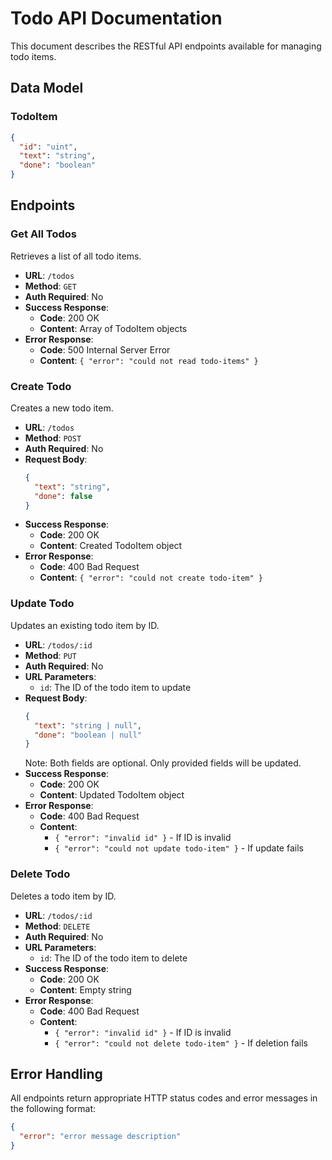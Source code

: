# Todo API Documentation

This document describes the RESTful API endpoints available for managing todo items.

## Data Model

### TodoItem

```json
{
  "id": "uint",
  "text": "string",
  "done": "boolean"
}
```

## Endpoints

### Get All Todos

Retrieves a list of all todo items.

- **URL**: `/todos`
- **Method**: `GET`
- **Auth Required**: No
- **Success Response**:
  - **Code**: 200 OK
  - **Content**: Array of TodoItem objects
- **Error Response**:
  - **Code**: 500 Internal Server Error
  - **Content**: `{ "error": "could not read todo-items" }`

### Create Todo

Creates a new todo item.

- **URL**: `/todos`
- **Method**: `POST`
- **Auth Required**: No
- **Request Body**:
  ```json
  {
    "text": "string",
    "done": false
  }
  ```
- **Success Response**:
  - **Code**: 200 OK
  - **Content**: Created TodoItem object
- **Error Response**:
  - **Code**: 400 Bad Request
  - **Content**: `{ "error": "could not create todo-item" }`

### Update Todo

Updates an existing todo item by ID.

- **URL**: `/todos/:id`
- **Method**: `PUT`
- **Auth Required**: No
- **URL Parameters**:
  - `id`: The ID of the todo item to update
- **Request Body**:
  ```json
  {
    "text": "string | null",
    "done": "boolean | null"
  }
  ```
  Note: Both fields are optional. Only provided fields will be updated.
- **Success Response**:
  - **Code**: 200 OK
  - **Content**: Updated TodoItem object
- **Error Response**:
  - **Code**: 400 Bad Request
  - **Content**: 
    - `{ "error": "invalid id" }` - If ID is invalid
    - `{ "error": "could not update todo-item" }` - If update fails

### Delete Todo

Deletes a todo item by ID.

- **URL**: `/todos/:id`
- **Method**: `DELETE`
- **Auth Required**: No
- **URL Parameters**:
  - `id`: The ID of the todo item to delete
- **Success Response**:
  - **Code**: 200 OK
  - **Content**: Empty string
- **Error Response**:
  - **Code**: 400 Bad Request
  - **Content**: 
    - `{ "error": "invalid id" }` - If ID is invalid
    - `{ "error": "could not delete todo-item" }` - If deletion fails

## Error Handling

All endpoints return appropriate HTTP status codes and error messages in the following format:

```json
{
  "error": "error message description"
}
```